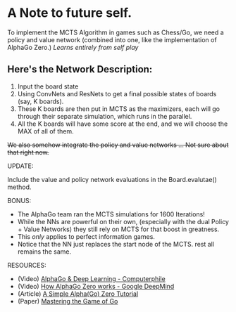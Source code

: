# A Note to future self.
To implement the MCTS Algorithm in games such as Chess/Go,
we need a policy and value network (combined into one, like
the implementation of AlphaGo Zero.)
*Learns entirely from self play*

## Here's the Network Description:
1. Input the board state
2. Using ConvNets and ResNets to get a final possible states of boards (say, K boards).
3. These K boards are then put in MCTS as the maximizers, each will go through their separate simulation, which runs in the parallel.
4. All the K boards will have some score at the end, and we will choose the MAX of all of them.

~~We also somehow integrate the policy and value networks ... Not sure about that right now.~~

UPDATE:

Include the value and policy network evaluations in the Board.evalutae() method.

BONUS: 
- The AlphaGo team ran the MCTS simulations for 1600 Iterations!
- While the NNs are powerful on their own, (especially with the dual Policy + Value Networks) they still rely on MCTS for that boost in greatness.
- This *only* applies to perfect information games.
- Notice that the NN just replaces the start node of the MCTS.
rest all  remains the same.

RESOURCES:
- (Video) [AlphaGo & Deep Learning - Computerphile](https://www.youtube.com/watch?v=qWcfiPi9gUU)
- (Video) [How AlphaGo Zero works - Google DeepMind](https://www.youtube.com/watch?v=MgowR4pq3e8)
- (Article) [A Simple Alpha(Go) Zero Tutorial](https://web.stanford.edu/~surag/posts/alphazero.html)
- (Paper) [Mastering the Game of Go](https://www.nature.com/articles/nature24270.epdf?author_access_token=VJXbVjaSHxFoctQQ4p2k4tRgN0jAjWel9jnR3ZoTv0PVW4gB86EEpGqTRDtpIz-2rmo8-KG06gqVobU5NSCFeHILHcVFUeMsbvwS-lxjqQGg98faovwjxeTUgZAUMnRQ)